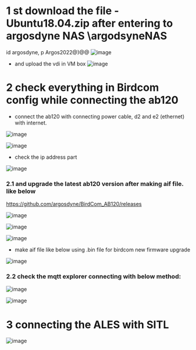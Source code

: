 # 1 st download the file - Ubuntu18.04.zip after entering to argosdyne NAS \\argodsyneNAS
id argosdyne, p Argos2022@)@@
![image](https://github.com/UbaydullohML/VS-Projects_BugsFix/assets/75980506/32d3a892-5c1b-4059-90cc-315fb13cbf7a)

- and upload the vdi in VM box
![image](https://github.com/UbaydullohML/VS-Projects_BugsFix/assets/75980506/bf678d01-b238-4f3d-acd9-ac7704ed0956)


# 2 check everything in Birdcom config while connecting the ab120

- connect the ab120 with connecting power cable, d2 and e2 (ethernet) with internet. 

![image](https://github.com/UbaydullohML/VS-Projects_BugsFix/assets/75980506/eced892f-b842-4e69-8f2f-88ad002b6adb)


![image](https://github.com/UbaydullohML/VS-Projects_BugsFix/assets/75980506/a5796226-ccf6-4b45-b240-f0c89897f6c1)

- check the ip address part

![image](https://github.com/UbaydullohML/VS-Projects_BugsFix/assets/75980506/2a953783-f0c9-4578-ad07-756a22a08fb8)



### 2.1 and upgrade the latest ab120 version after making aif file. like below

https://github.com/argosdyne/BirdCom_AB120/releases

![image](https://github.com/UbaydullohML/VS-Projects_BugsFix/assets/75980506/eb1aa26e-c6fa-444a-831f-5dc7bff6d9a5)

![image](https://github.com/UbaydullohML/VS-Projects_BugsFix/assets/75980506/bbcdc931-46da-4c30-bd77-28cac778a133)

![image](https://github.com/UbaydullohML/VS-Projects_BugsFix/assets/75980506/e0fab601-924b-4dab-8faf-bf72f4506e33)

- make aif file like below using .bin file for birdcom new firmware upgrade



![image](https://github.com/UbaydullohML/VS-Projects_BugsFix/assets/75980506/5bd5232e-e7e3-4fd8-b55a-8593dc5c00ef)

### 2.2 check the mqtt explorer connecting with below method:

![image](https://github.com/UbaydullohML/VS-Projects_BugsFix/assets/75980506/3d26dfdb-d42d-4c08-95cf-4b60d2461339)

![image](https://github.com/UbaydullohML/VS-Projects_BugsFix/assets/75980506/585ab87a-f27c-48cf-8a1d-8a4a3ae525a7)



# 3 connecting the ALES with SITL

![image](https://github.com/UbaydullohML/VS-Projects_BugsFix/assets/75980506/dd9e6874-d7be-45dc-a085-fb7b84be060b)


